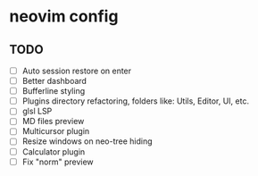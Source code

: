 # neovim config

## TODO

- [ ] Auto session restore on enter
- [ ] Better dashboard
- [ ] Bufferline styling
- [ ] Plugins directory refactoring, folders like: Utils, Editor, UI, etc.
- [ ] glsl LSP
- [ ] MD files preview
- [ ] Multicursor plugin
- [ ] Resize windows on neo-tree hiding
- [ ] Calculator plugin
- [ ] Fix "norm" preview
